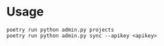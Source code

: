 # Usage

```commandline
poetry run python admin.py projects
poetry run python admin.py sync --apikey <apikey>
```
